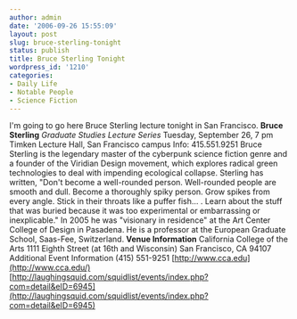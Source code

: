 ```yaml
---
author: admin
date: '2006-09-26 15:55:09'
layout: post
slug: bruce-sterling-tonight
status: publish
title: Bruce Sterling Tonight
wordpress_id: '1210'
categories:
- Daily Life
- Notable People
- Science Fiction
---
```


I'm going to go here Bruce Sterling lecture tonight in San Francisco.
**Bruce Sterling** *Graduate Studies Lecture Series* Tuesday, September
26, 7 pm Timken Lecture Hall, San Francisco campus Info: 415.551.9251
Bruce Sterling is the legendary master of the cyberpunk science fiction
genre and a founder of the Viridian Design movement, which explores
radical green technologies to deal with impending ecological collapse.
Sterling has written, "Don't become a well-rounded person. Well-rounded
people are smooth and dull. Become a thoroughly spiky person. Grow
spikes from every angle. Stick in their throats like a puffer fish… .
Learn about the stuff that was buried because it was too experimental or
embarrassing or inexplicable." In 2005 he was "visionary in residence"
at the Art Center College of Design in Pasadena. He is a professor at
the European Graduate School, Saas-Fee, Switzerland. **Venue
Information** California College of the Arts 1111 Eighth Street (at 16th
and Wisconsin) San Francisco, CA 94107 Additional Event Information
(415) 551-9251 [http://www.cca.edu](http://www.cca.edu/)
[http://laughingsquid.com/squidlist/events/index.php?com=detail&eID=6945](http://laughingsquid.com/squidlist/events/index.php?com=detail&eID=6945)
